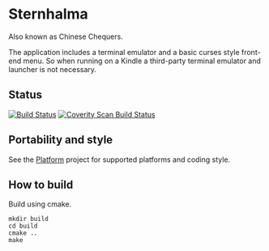 # Sternhalma

Also known as Chinese Chequers.

The application includes a terminal emulator and a basic curses style front-end menu. So when
running on a Kindle a third-party terminal emulator and launcher is not necessary.

## Status

[![Build Status](https://travis-ci.org/AnotherJohnH/Sternhalma.svg?branch=master)](https://travis-ci.org/AnotherJohnH/Sternhalma)
[![Coverity Scan Build Status](https://scan.coverity.com/projects/13930/badge.svg)](https://scan.coverity.com/projects/anotherjohnh-sternhalma)

## Portability and style

See the [Platform](https://github.com/AnotherJohnH/Platform) project for supported platforms
and coding style.

## How to build

Build using cmake.

```
mkdir build
cd build
cmake ..
make
```
